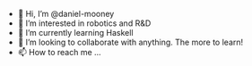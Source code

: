 - 👋 Hi, I’m @daniel-mooney
- 👀 I’m interested in robotics and R&D
- 🌱 I’m currently learning Haskell
- 💞️ I’m looking to collaborate with anything. The more to learn!
- 📫 How to reach me ...

<!---
daniel-mooney/daniel-mooney is a ✨ special ✨ repository because its `README.md` (this file) appears on your GitHub profile.
You can click the Preview link to take a look at your changes.
--->
